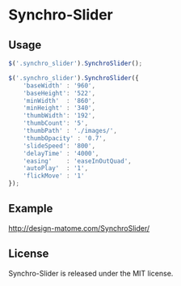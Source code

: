 # Synchro-Slider

## Usage

```js
$('.synchro_slider').SynchroSlider();
```

```js
$('.synchro_slider').SynchroSlider({
	'baseWidth' : '960',
	'baseHeight': '522',
	'minWidth'  : '860',
	'minHeight' : '340',
	'thumbWidth': '192',
	'thumbCount': '5',
	'thumbPath' : './images/',
	'thumbOpacity' : '0.7',
	'slideSpeed': '800',
	'delayTime' : '4000',
	'easing'    : 'easeInOutQuad',
	'autoPlay'  : '1',
	'flickMove' : '1'
});
```

## Example

http://design-matome.com/SynchroSlider/

## License

Synchro-Slider is released under the MIT license.

